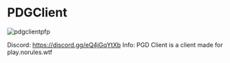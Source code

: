 # PDGClient
![pdgclientpfp](https://user-images.githubusercontent.com/108345407/178258225-f15286d6-427e-4efe-9021-d33107e35fe2.png)

Discord: https://discord.gg/eQ4jGqYtXb
Info: PGD Client is a client made for play.norules.wtf
